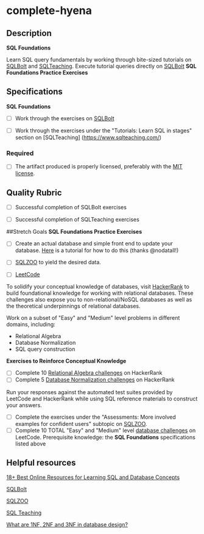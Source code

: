 # complete-hyena

## Description

**SQL Foundations**

Learn SQL query fundamentals by working through bite-sized tutorials on [SQLBolt](https://sqlbolt.com/) and [SQLTeaching](https://www.sqlteaching.com/). Execute tutorial queries directly on [SQLBolt](https://sqlbolt.com/) 
**SQL Foundations Practice Exercises**

## Specifications

**SQL Foundations**
- [ ] Work through the exercises on [SQLBolt](https://sqlbolt.com/)
- [ ] Work through the exercises under the "Tutorials: Learn SQL in stages" section on [SQLTeaching] (https://www.sqlteaching.com/)



### Required
- [ ] The artifact produced is properly licensed, preferably with the [MIT license](https://opensource.org/licenses/MIT).

## Quality Rubric
- [ ] Successful completion of SQLBolt exercises
- [ ] Successful completion of SQLTeaching exercises



##Stretch Goals
**SQL Foundations Practice Exercises**
- [ ]  Create an actual database and simple front end to update your database. [Here](http://mherman.org/blog/2016/03/13/designing-a-restful-api-with-node-and-postgres/#.WAqKX5MrKRt) is a tutorial for how to do this (thanks @nodatall!)

- [ ] [SQLZOO](http://sqlzoo.net/) to yield the desired data.
- [ ] [LeetCode](https://leetcode.com/problemset/database/)

To solidify your conceptual knowledge of databases, visit [HackerRank](https://www.hackerrank.com/domains/databases/relational-algebra) to build foundational knowledge for working with relational databases. These challenges also expose you to non-relational/NoSQL databases as well as the theoretical underpinnings of relational databases.

Work on a subset of "Easy" and "Medium" level problems in different domains, including:
- Relational Algebra
- Database Normalization
- SQL query construction  

**Exercises to Reinforce Conceptual Knowledge**
- [ ] Complete 10 [Relational Algebra challenges](https://www.hackerrank.com/domains/databases/relational-algebra/difficulty/all/page/1) on HackerRank
- [ ] Complete 5 [Database Normalization challenges](https://www.hackerrank.com/domains/databases/database-normalization/difficulty/all/page/1) on HackerRank

Run your responses against the automated test suites provided by LeetCode and HackerRank while using SQL reference materials to construct your answers.

- [ ] Complete the exercises under the "Assessments: More involved examples for confident users" subtopic on [SQLZOO](http://sqlzoo.net/).
- [ ] Complete 10 TOTAL "Easy" and "Medium" level [database challenges](https://leetcode.com/problemset/database/) on LeetCode. Prerequisite knowledge: the **SQL Foundations** specifications listed above

## Helpful resources

[18+ Best Online Resources for Learning SQL and Database Concepts](http://www.vertabelo.com/blog/notes-from-the-lab/18-best-online-resources-for-learning-sql-and-database)

[SQLBolt](https://sqlbolt.com/)

[SQLZOO](http://sqlzoo.net/)

[SQL Teaching](https://www.sqlteaching.com/)

[What are 1NF, 2NF and 3NF in database design?](http://stackoverflow.com/questions/723998/what-are-1nf-2nf-and-3nf-in-database-design/724032#724032)
